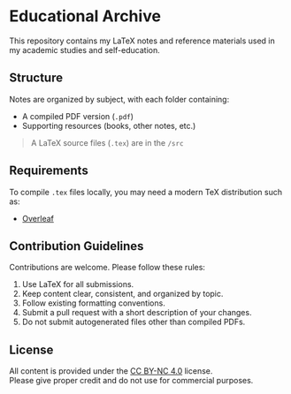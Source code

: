 # Educational Archive

This repository contains my LaTeX notes and reference materials used in my academic studies and self-education.

## Structure

Notes are organized by subject, with each folder containing:
- A compiled PDF version (`.pdf`)
- Supporting resources (books, other notes, etc.)

> A LaTeX source files (`.tex`) are in the `/src`

## Requirements

To compile `.tex` files locally, you may need a modern TeX distribution such as:
- [Overleaf](https://overleaf.com)

## Contribution Guidelines

Contributions are welcome. Please follow these rules:
1. Use LaTeX for all submissions.
2. Keep content clear, consistent, and organized by topic.
3. Follow existing formatting conventions.
4. Submit a pull request with a short description of your changes.
5. Do not submit autogenerated files other than compiled PDFs.

## License

All content is provided under the [CC BY-NC 4.0](https://creativecommons.org/licenses/by-nc/4.0/) license.  
Please give proper credit and do not use for commercial purposes.
